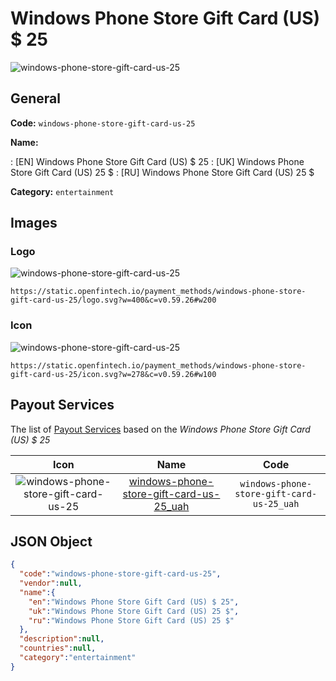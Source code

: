 
# Windows Phone Store Gift Card (US) $ 25 
![windows-phone-store-gift-card-us-25](https://static.openfintech.io/payment_methods/windows-phone-store-gift-card-us-25/logo.svg?w=400&c=v0.59.26#w200)  

## General 
**Code:** `windows-phone-store-gift-card-us-25` 
 
**Name:** 
 
:	[EN] Windows Phone Store Gift Card (US) $ 25 
:	[UK] Windows Phone Store Gift Card (US) 25 $ 
:	[RU] Windows Phone Store Gift Card (US) 25 $ 
 
**Category:** `entertainment` 
 

## Images 

### Logo 
![windows-phone-store-gift-card-us-25](https://static.openfintech.io/payment_methods/windows-phone-store-gift-card-us-25/logo.svg?w=400&c=v0.59.26#w200)  

```
https://static.openfintech.io/payment_methods/windows-phone-store-gift-card-us-25/logo.svg?w=400&c=v0.59.26#w200
```  

### Icon 
![windows-phone-store-gift-card-us-25](https://static.openfintech.io/payment_methods/windows-phone-store-gift-card-us-25/icon.svg?w=278&c=v0.59.26#w100)  

```
https://static.openfintech.io/payment_methods/windows-phone-store-gift-card-us-25/icon.svg?w=278&c=v0.59.26#w100
```  

## Payout Services 
 
The list of [Payout Services](/payout-services/) based on the _Windows Phone Store Gift Card (US) $ 25_ 

|Icon|Name|Code| 
|:---:|:---:|:---:| 
|![windows-phone-store-gift-card-us-25](https://static.openfintech.io/payout_methods/windows-phone-store-gift-card-us-25/icon.png?w=278&c=v0.59.26#w40) |[windows-phone-store-gift-card-us-25_uah](/payout-services/windows-phone-store-gift-card-us-25_uah/)|`windows-phone-store-gift-card-us-25_uah`| 
 

## JSON Object 

```json
{
  "code":"windows-phone-store-gift-card-us-25",
  "vendor":null,
  "name":{
    "en":"Windows Phone Store Gift Card (US) $ 25",
    "uk":"Windows Phone Store Gift Card (US) 25 $",
    "ru":"Windows Phone Store Gift Card (US) 25 $"
  },
  "description":null,
  "countries":null,
  "category":"entertainment"
}
```  
